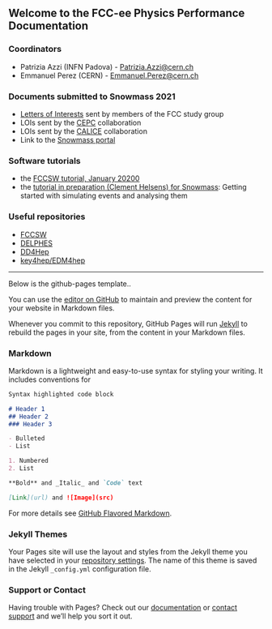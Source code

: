 ## Welcome to the FCC-ee Physics Performance Documentation

### Coordinators
- Patrizia Azzi (INFN Padova) - Patrizia.Azzi@cern.ch
- Emmanuel Perez (CERN) - Emmanuel.Perez@cern.ch

### Documents submitted to Snowmass 2021

- [Letters of Interests](https://indico.cern.ch/event/951830/) sent by members of the FCC study group
- LOIs sent by the [CEPC](https://indico.ihep.ac.cn/event/12410/) collaboration
- LOIs sent by the [CALICE](https://agenda.linearcollider.org/event/8647/) collaboration
- Link to the [Snowmass portal](https://snowmass21.org)
 
### Software tutorials

- the [FCCSW tutorial, January 20200](https://hep-fcc.github.io/fcc-tutorials/index.html)  
- the [tutorial in preparation (Clement Helsens) for Snowmass](https://github.com/clementhelsens/fcc-tutorials/blob/master/FCCsnowmass.md): Getting started with simulating events and analysing them

### Useful repositories
- [FCCSW](https://github.com/HEP-FCC/FCCSW)
- [DELPHES]( https://github.com/delphes/delphes)
- [DD4Hep](https://github.com/AIDASoft/DD4hep)
- [key4hep/EDM4hep](https://github.com/key4hep/EDM4hep)

----------------------------------------------------
Below is the github-pages template..


You can use the [editor on GitHub](https://github.com/EmanuelPerez/FCCeePhysicsPerformance/edit/gh-pages/index.md) to maintain and preview the content for your website in Markdown files.

Whenever you commit to this repository, GitHub Pages will run [Jekyll](https://jekyllrb.com/) to rebuild the pages in your site, from the content in your Markdown files.

### Markdown

Markdown is a lightweight and easy-to-use syntax for styling your writing. It includes conventions for

```markdown
Syntax highlighted code block

# Header 1
## Header 2
### Header 3

- Bulleted
- List

1. Numbered
2. List

**Bold** and _Italic_ and `Code` text

[Link](url) and ![Image](src)
```

For more details see [GitHub Flavored Markdown](https://guides.github.com/features/mastering-markdown/).

### Jekyll Themes

Your Pages site will use the layout and styles from the Jekyll theme you have selected in your [repository settings](https://github.com/EmanuelPerez/FCCeePhysicsPerformance/settings). The name of this theme is saved in the Jekyll `_config.yml` configuration file.

### Support or Contact

Having trouble with Pages? Check out our [documentation](https://docs.github.com/categories/github-pages-basics/) or [contact support](https://github.com/contact) and we’ll help you sort it out.
